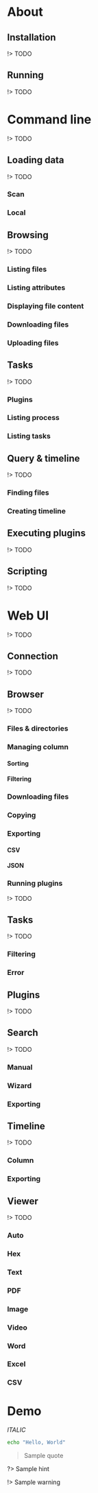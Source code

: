 # About 

## Installation 

!> TODO 

## Running 

!> TODO 

# Command line

!> TODO 

## Loading data

!> TODO 
### Scan
### Local


## Browsing 

!> TODO 

### Listing files
### Listing attributes
### Displaying file content
### Downloading files
### Uploading files

## Tasks

!> TODO 

### Plugins
### Listing process
 
### Listing tasks

## Query & timeline

!> TODO 

### Finding files
### Creating timeline

## Executing plugins

!> TODO 

## Scripting

!> TODO 

# Web UI 

!> TODO 

## Connection

!> TODO 

## Browser

!> TODO 


### Files & directories
### Managing column
#### Sorting
#### Filtering
### Downloading files
### Copying 
### Exporting 
#### CSV 
#### JSON
### Running plugins

!> TODO 

## Tasks

!> TODO 
### Filtering
### Error


## Plugins

!> TODO 

## Search

!> TODO 
### Manual
### Wizard
### Exporting

## Timeline

!> TODO 
### Column
### Exporting

## Viewer

!> TODO 
### Auto
### Hex
### Text
### PDF
### Image
### Video
### Word
### Excel
### CSV

# Demo

_ITALIC_

```bash
echo "Hello, World"
```

> Sample quote

?> Sample hint

!> Sample warning 
